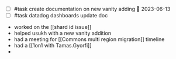 - [ ] #task create documentation on new vanity adding 📅 2023-06-13
- [ ] #task datadog dashboards update doc
- worked on the [[shard id issue]]
- helped usukh with a new vanity addition
- had a meeting for [[Commons multi region migration]] timeline
- had a [[1on1 with Tamas.Gyorfi]]
- 